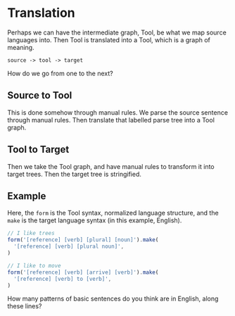 # Translation

Perhaps we can have the intermediate graph, Tool, be what we map source
languages into. Then Tool is translated into a Tool, which is a graph of
meaning.

```
source -> tool -> target
```

How do we go from one to the next?

## Source to Tool

This is done somehow through manual rules. We parse the source sentence
through manual rules. Then translate that labelled parse tree into a
Tool graph.

## Tool to Target

Then we take the Tool graph, and have manual rules to transform it into
target trees. Then the target tree is stringified.

## Example

Here, the `form` is the Tool syntax, normalized language structure, and
the `make` is the target language syntax (in this example, English).

```ts
// I like trees
form('[reference] [verb] [plural] [noun]').make(
  '[reference] [verb] [plural noun]',
)

// I like to move
form('[reference] [verb] [arrive] [verb]').make(
  '[reference] [verb] to [verb]',
)
```

How many patterns of basic sentences do you think are in English, along
these lines?
